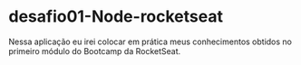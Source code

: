 # desafio01-Node-rocketseat
Nessa aplicação eu irei colocar em prática meus conhecimentos obtidos no primeiro módulo do Bootcamp da RocketSeat.
